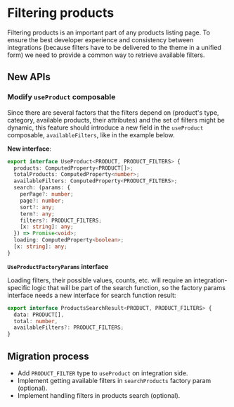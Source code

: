 # Filtering products

Filtering products is an important part of any products listing page. To ensure the best developer experience and consistency between integrations (because filters have to be delivered to the theme in a unified form) we need to provide a common way to retrieve available filters.

## New APIs

### Modify `useProduct` composable

Since there are several factors that the filters depend on (product's type, category, available products, their attributes) and the set of filters might be dynamic, this feature should introduce a new field in the `useProduct` composable, `availableFilters`, like in the example below.

**New interface**:

```ts
export interface UseProduct<PRODUCT, PRODUCT_FILTERS> {
  products: ComputedProperty<PRODUCT[]>;
  totalProducts: ComputedProperty<number>;
  availableFilters: ComputedProperty<PRODUCT_FILTERS>;
  search: (params: {
    perPage?: number;
    page?: number;
    sort?: any;
    term?: any;
    filters?: PRODUCT_FILTERS;
    [x: string]: any;
  }) => Promise<void>;
  loading: ComputedProperty<boolean>;
  [x: string]: any;
}
```

**`UseProductFactoryParams` interface**

Loading filters, their possible values, counts, etc. will require an integration-specific logic that will be part of the search function, so the factory params interface needs a new interface for search function result:

```ts
export interface ProductsSearchResult<PRODUCT, PRODUCT_FILTERS> {
  data: PRODUCT[],
  total: number,
  availableFilters?: PRODUCT_FILTERS;
}
```

## Migration process

- Add `PRODUCT_FILTER` type to `useProduct` on integration side.
- Implement getting available filters in `searchProducts` factory param (optional).
- Implement handling filters in products search (optional).
